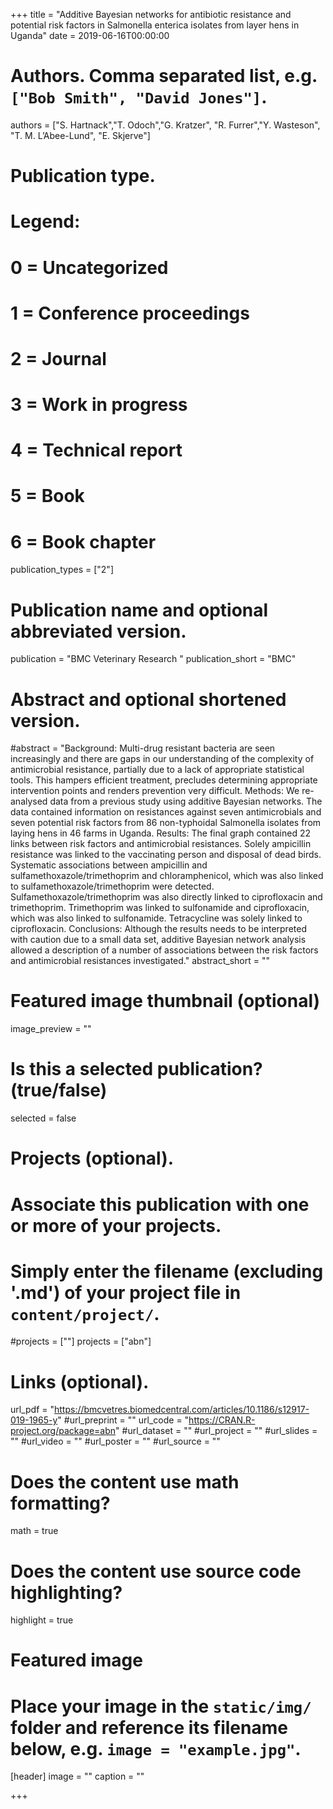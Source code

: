 +++
title = "Additive Bayesian networks for antibiotic resistance and potential risk factors in Salmonella enterica isolates from layer hens in Uganda"
date = 2019-06-16T00:00:00

# Authors. Comma separated list, e.g. `["Bob Smith", "David Jones"]`.
authors = ["S. Hartnack","T. Odoch","G. Kratzer", "R. Furrer","Y. Wasteson", "T. M. L’Abee-Lund", "E. Skjerve"]

# Publication type.
# Legend:
# 0 = Uncategorized
# 1 = Conference proceedings
# 2 = Journal
# 3 = Work in progress
# 4 = Technical report
# 5 = Book
# 6 = Book chapter
publication_types = ["2"]

# Publication name and optional abbreviated version.
publication = "BMC Veterinary Research "
publication_short = "BMC"

# Abstract and optional shortened version.
#abstract = "Background: Multi-drug resistant bacteria are seen increasingly and there are gaps in our understanding of the complexity of antimicrobial resistance, partially due to a lack of appropriate statistical tools. This hampers efficient treatment, precludes determining appropriate intervention points and renders prevention very difficult. Methods: We re-analysed data from a previous study using additive Bayesian networks. The data contained information on resistances against seven antimicrobials and seven potential risk factors from 86 non-typhoidal Salmonella isolates from laying hens in 46 farms in Uganda. Results: The final graph contained 22 links between risk factors and antimicrobial resistances. Solely ampicillin resistance was linked to the vaccinating person and disposal of dead birds. Systematic associations between ampicillin and sulfamethoxazole/trimethoprim and chloramphenicol, which was also linked to sulfamethoxazole/trimethoprim were detected. Sulfamethoxazole/trimethoprim was also directly linked to ciprofloxacin and trimethoprim. Trimethoprim was linked to sulfonamide and ciprofloxacin, which was also linked to sulfonamide. Tetracycline was solely linked to ciprofloxacin. Conclusions: Although the results needs to be interpreted with caution due to a small data set, additive Bayesian network analysis allowed a description of a number of associations between the risk factors and antimicrobial resistances investigated."
abstract_short = ""

# Featured image thumbnail (optional)
image_preview = ""

# Is this a selected publication? (true/false)
selected = false

# Projects (optional).
#   Associate this publication with one or more of your projects.
#   Simply enter the filename (excluding '.md') of your project file in `content/project/`.
#projects = [""]
projects = ["abn"]

# Links (optional).
url_pdf = "https://bmcvetres.biomedcentral.com/articles/10.1186/s12917-019-1965-y"
#url_preprint = ""
url_code = "https://CRAN.R-project.org/package=abn"
#url_dataset = ""
#url_project = ""
#url_slides = ""
#url_video = ""
#url_poster = ""
#url_source = ""

# Does the content use math formatting?
math = true

# Does the content use source code highlighting?
highlight = true

# Featured image
# Place your image in the `static/img/` folder and reference its filename below, e.g. `image = "example.jpg"`.
[header]
image = ""
caption = ""

+++
